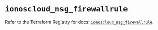 # `ionoscloud_nsg_firewallrule`

Refer to the Terraform Registry for docs: [`ionoscloud_nsg_firewallrule`](https://registry.terraform.io/providers/ionos-cloud/ionoscloud/6.7.13/docs/resources/nsg_firewallrule).
